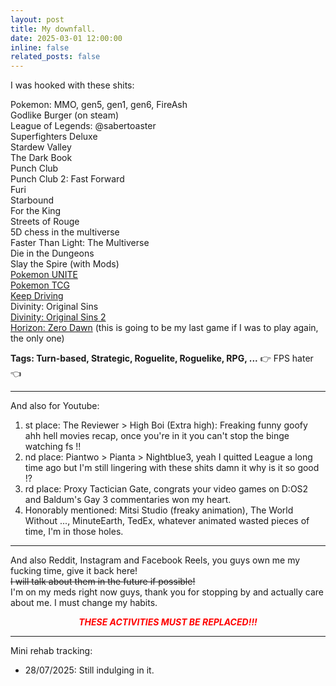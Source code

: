 ```yaml
---
layout: post
title: My downfall.
date: 2025-03-01 12:00:00
inline: false
related_posts: false
---
```


<!-- to be written -->
I was hooked with these shits:

Pokemon: MMO, gen5, gen1, gen6, FireAsh
<br>
Godlike Burger (on steam)
<br>
League of Legends: @sabertoaster
<br>
Superfighters Deluxe
<br>
Stardew Valley
<br>
The Dark Book 
<br>
Punch Club
<br>
Punch Club 2: Fast Forward
<br>
Furi
<br>
Starbound
<br>
For the King
<br>
Streets of Rouge
<br>
5D chess in the multiverse
<br>
Faster Than Light: The Multiverse 
<br>
Die in the Dungeons
<br>
Slay the Spire (with Mods)
<br>
[Pokemon UNITE](https://play.google.com/store/apps/details?id=jp.pokemon.pokemonunite&hl=en)
<br>
[Pokemon TCG](https://tcg.pokemon.com/)
<br>
[Keep Driving](https://store.steampowered.com/app/2756920/Keep_Driving/)
<br>
Divinity: Original Sins
<br>
[Divinity: Original Sins 2](https://store.steampowered.com/app/435150/Divinity_Original_Sin_2__Definitive_Edition/)
<br>
[Horizon: Zero Dawn](https://store.steampowered.com/app/1151640/Horizon_Zero_Dawn_Complete_Edition/) (this is going to be my last game if I was to play again, the only one)

**Tags: Turn-based, Strategic, Roguelite, Roguelike, RPG, ...** 👉 FPS hater 👈

---
And also for Youtube:
1. st place: The Reviewer > High Boi (Extra high): Freaking funny goofy ahh hell movies recap, once you're in it you can't stop the binge watching fs !! 
2. nd place: Piantwo > Pianta > Nightblue3, yeah I quitted League a long time ago but I'm still lingering with these shits damn it why is it so good !?
3. rd place: Proxy Tactician Gate, congrats your video games on D:OS2 and Baldum's Gay 3 commentaries won my heart.
4. Honorably mentioned: Mitsi Studio (freaky animation), The World Without ..., MinuteEarth, TedEx, whatever animated wasted pieces of time, I'm in those holes. 

---
And also Reddit, Instagram and Facebook Reels, you guys own me my fucking time, give it back here!
<br>
~~I will talk about them in the future if possible!~~
<br>
I'm on my meds right now guys, thank you for stopping by and actually care about me. I must change my habits.

<p style="text-align: center; color: red;"><b><i>THESE ACTIVITIES MUST BE REPLACED!!!</i></b></p>

---
Mini rehab tracking:
- 28/07/2025: Still indulging in it.
